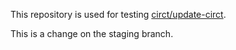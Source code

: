 This repository is used for testing [circt/update-circt](https://github.com/circt/update-circt).

This is a change on the staging branch.
